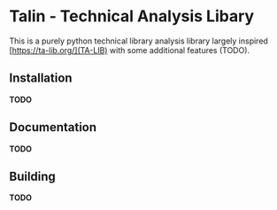 # Talin - Technical Analysis Libary

This is a purely python technical library analysis library largely inspired [https://ta-lib.org/](TA-LIB) with some additional features (TODO).

## Installation

**TODO**

## Documentation

**TODO**

## Building

**TODO**
